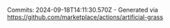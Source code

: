 Commits: 2024-09-18T14:11:30.570Z - Generated via https://github.com/marketplace/actions/artificial-grass
<br>
